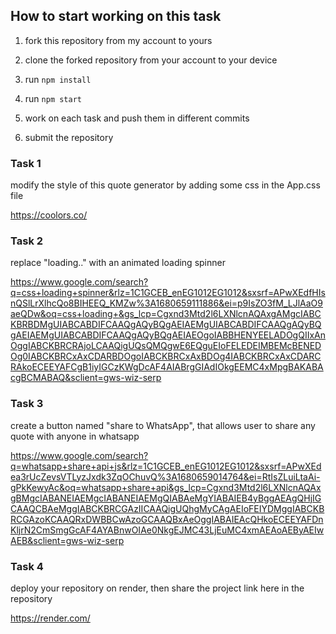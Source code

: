 ## How to start working on this task

1. fork this repository from my account to yours

2. clone the forked repository from your account to your device

3. run `npm install`

4. run `npm start`

5. work on each task and push them in different commits

6. submit the repository

### Task 1

modify the style of this quote generator by adding some css in the App.css file

https://coolors.co/

### Task 2

replace "loading.." with an animated loading spinner

https://www.google.com/search?q=css+loading+spinner&rlz=1C1GCEB_enEG1012EG1012&sxsrf=APwXEdfHIsnQSlLrXlhcQo8BIHEEQ_KMZw%3A1680659111886&ei=p9IsZO3fM_LJlAaO9aeQDw&oq=css+loading+&gs_lcp=Cgxnd3Mtd2l6LXNlcnAQAxgAMgcIABCKBRBDMgUIABCABDIFCAAQgAQyBQgAEIAEMgUIABCABDIFCAAQgAQyBQgAEIAEMgUIABCABDIFCAAQgAQyBQgAEIAEOgoIABBHENYEELADOgQIIxAnOggIABCKBRCRAjoLCAAQigUQsQMQgwE6EQguEIoFELEDEIMBEMcBENEDOg0IABCKBRCxAxCDARBDOgoIABCKBRCxAxBDOg4IABCKBRCxAxCDARCRAkoECEEYAFCgB1iyIGCzKWgDcAF4AIABrgGIAdIOkgEEMC4xMpgBAKABAcgBCMABAQ&sclient=gws-wiz-serp

### Task 3

create a button named "share to WhatsApp", that allows user to share any quote with anyone in whatsapp

https://www.google.com/search?q=whatsapp+share+api+js&rlz=1C1GCEB_enEG1012EG1012&sxsrf=APwXEdea3rUcZevsVTLyzJxdk3ZqOChuvQ%3A1680659014764&ei=RtIsZLuiLtaAi-gPkKewyAc&oq=whatsapp+share+api&gs_lcp=Cgxnd3Mtd2l6LXNlcnAQAxgBMgcIABANEIAEMgcIABANEIAEMgQIABAeMgYIABAIEB4yBggAEAgQHjIGCAAQCBAeMggIABCKBRCGAzIICAAQigUQhgMyCAgAEIoFEIYDMggIABCKBRCGAzoKCAAQRxDWBBCwAzoGCAAQBxAeOggIABAIEAcQHkoECEEYAFDnKljrN2CmSmgGcAF4AYABnwOIAe0NkgEJMC43LjEuMC4xmAEAoAEByAEIwAEB&sclient=gws-wiz-serp

### Task 4

deploy your repository on render, then share the project link here in the repository

https://render.com/
